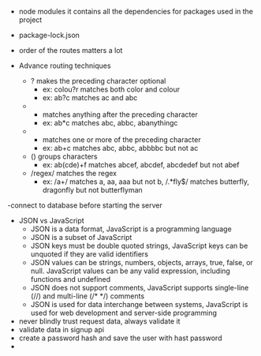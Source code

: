 - node modules
  it contains all the dependencies for packages used in the project
- package-lock.json
- order of the routes matters a lot

- Advance routing techniques
  - ? makes the preceding character optional
    - ex: colou?r matches both color and colour
    - ex: ab?c matches ac and abc
  - - matches anything after the preceding character
    * ex: ab\*c matches abc, abbc, abanythingc
  - - matches one or more of the preceding character
    * ex: ab+c matches abc, abbc, abbbbc but not ac
  - () groups characters
    - ex: ab(cde)+f matches abcef, abcdef, abcdedef but not abef
  - /regex/ matches the regex
    - ex: /a+/ matches a, aa, aaa but not b, /.\*fly$/ matches butterfly, dragonfly but not butterflyman

-connect to database before starting the server

- JSON vs JavaScript
  - JSON is a data format, JavaScript is a programming language
  - JSON is a subset of JavaScript
  - JSON keys must be double quoted strings, JavaScript keys can be unquoted if they are valid identifiers
  - JSON values can be strings, numbers, objects, arrays, true, false, or null. JavaScript values can be any valid expression, including functions and undefined
  - JSON does not support comments, JavaScript supports single-line (//) and multi-line (/\* \*/) comments
  - JSON is used for data interchange between systems, JavaScript is used for web development and server-side programming
- never blindly trust request data, always validate it
- validate data in signup api
- create a password hash and save the user with hast password
-

